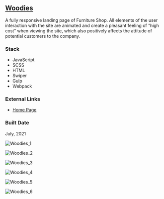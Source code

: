 [Woodies](https://pet-woodies.firebaseapp.com/)
------------------------------------------------------------------------------------------

A fully responsive landing page of Furniture Shop. All elements of the user interaction with the site are animated and create a pleasant feeling of “high cost” when viewing the site, which also positively affects the attitude of potential customers to the company.

### Stack

*   JavaScript
*   SCSS
*   HTML
*   Swiper
*   Gulp
*   Webpack

### External Links

*   [Home Page](https://pet-woodies.firebaseapp.com/)

### Built Date

July, 2021

![Woodies_1](https://firebasestorage.googleapis.com/v0/b/petrinich-sergey----portfolio.appspot.com/o/PET_Woodies%2FWoodies_1.jpg?alt=media&token=16805c4e-e9df-4281-b681-9be2adcb4980)

![Woodies_2](https://firebasestorage.googleapis.com/v0/b/petrinich-sergey----portfolio.appspot.com/o/PET_Woodies%2FWoodies_2.jpg?alt=media&token=b711ec18-7e48-408f-8f34-723f27afa1dd)

![Woodies_3](https://firebasestorage.googleapis.com/v0/b/petrinich-sergey----portfolio.appspot.com/o/PET_Woodies%2FWoodies_3.jpg?alt=media&token=511a506b-ad0e-494d-8433-f16fa5ab2174)

![Woodies_4](https://firebasestorage.googleapis.com/v0/b/petrinich-sergey----portfolio.appspot.com/o/PET_Woodies%2FWoodies_4.jpg?alt=media&token=769759a8-e885-4185-bbe3-cedeb8acd265)

![Woodies_5](https://firebasestorage.googleapis.com/v0/b/petrinich-sergey----portfolio.appspot.com/o/PET_Woodies%2FWoodies_5.jpg?alt=media&token=8db57266-717f-4c02-8f9a-88c819748100)

![Woodies_6](https://firebasestorage.googleapis.com/v0/b/petrinich-sergey----portfolio.appspot.com/o/PET_Woodies%2FWoodies_6.jpg?alt=media&token=b6085473-4117-4a9e-ae37-78da522bbeef)
